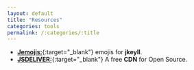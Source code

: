 ```yaml
---
layout: default
title: "Resources"
categories: tools
permalink: /:categories/:title
---
```


- [**Jemojis:**](https://davemateer.com/2019/05/27/Jemoji){:target="_blank"} emojis for **jkeyll**.
- [**JSDELIVER:**](https://www.jsdelivr.com/){:target="_blank"} A free **CDN** for Open Source.
